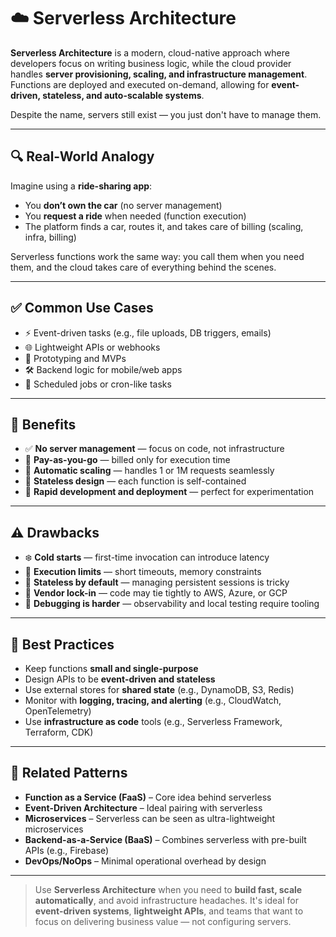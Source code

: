 # ☁️ Serverless Architecture

**Serverless Architecture** is a modern, cloud-native approach where developers focus on writing business logic, while the cloud provider handles **server provisioning, scaling, and infrastructure management**. Functions are deployed and executed on-demand, allowing for **event-driven, stateless, and auto-scalable systems**.

Despite the name, servers still exist — you just don't have to manage them.

---

## 🔍 Real-World Analogy

Imagine using a **ride-sharing app**:

- You **don’t own the car** (no server management)
- You **request a ride** when needed (function execution)
- The platform finds a car, routes it, and takes care of billing (scaling, infra, billing)

Serverless functions work the same way: you call them when you need them, and the cloud takes care of everything behind the scenes.

---

## ✅ Common Use Cases

- ⚡ Event-driven tasks (e.g., file uploads, DB triggers, emails)
- 🌐 Lightweight APIs or webhooks
- 🧪 Prototyping and MVPs
- 🛠️ Backend logic for mobile/web apps
- 📆 Scheduled jobs or cron-like tasks

---

## 🧠 Benefits

- ✅ **No server management** — focus on code, not infrastructure
- 💸 **Pay-as-you-go** — billed only for execution time
- 🔁 **Automatic scaling** — handles 1 or 1M requests seamlessly
- 🧼 **Stateless design** — each function is self-contained
- 🚀 **Rapid development and deployment** — perfect for experimentation

---

## ⚠️ Drawbacks

- ❄️ **Cold starts** — first-time invocation can introduce latency
- 📏 **Execution limits** — short timeouts, memory constraints
- 🧵 **Stateless by default** — managing persistent sessions is tricky
- 🔗 **Vendor lock-in** — code may tie tightly to AWS, Azure, or GCP
- 🧪 **Debugging is harder** — observability and local testing require tooling

---

## 📌 Best Practices

- Keep functions **small and single-purpose**
- Design APIs to be **event-driven and stateless**
- Use external stores for **shared state** (e.g., DynamoDB, S3, Redis)
- Monitor with **logging, tracing, and alerting** (e.g., CloudWatch, OpenTelemetry)
- Use **infrastructure as code** tools (e.g., Serverless Framework, Terraform, CDK)

---

## 🔗 Related Patterns

- **Function as a Service (FaaS)** – Core idea behind serverless
- **Event-Driven Architecture** – Ideal pairing with serverless
- **Microservices** – Serverless can be seen as ultra-lightweight microservices
- **Backend-as-a-Service (BaaS)** – Combines serverless with pre-built APIs (e.g., Firebase)
- **DevOps/NoOps** – Minimal operational overhead by design

---

> Use **Serverless Architecture** when you need to **build fast, scale automatically**, and avoid infrastructure headaches. It's ideal for **event-driven systems**, **lightweight APIs**, and teams that want to focus on delivering business value — not configuring servers.

